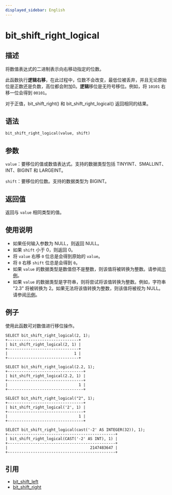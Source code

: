 ```yaml
---
displayed_sidebar: English
---
```


# bit_shift_right_logical

## 描述

将数值表达式的二进制表示向右移动指定的位数。

此函数执行**逻辑右移**，在此过程中，位数不会改变，最低位被丢弃，并且无论原始位是正数还是负数，高位都会附加0。**逻辑**移位是无符号移位。例如，将 `10101` 右移一位会得到 `00101`。

对于正值，bit_shift_right() 和 bit_shift_right_logical() 返回相同的结果。

## 语法

```Haskell
bit_shift_right_logical(value, shift)
```

## 参数

`value`：要移位的值或数值表达式。支持的数据类型包括 TINYINT、SMALLINT、INT、BIGINT 和 LARGEINT。

`shift`：要移位的位数。支持的数据类型为 BIGINT。

## 返回值

返回与 `value` 相同类型的值。

## 使用说明

- 如果任何输入参数为 NULL，则返回 NULL。
- 如果 `shift` 小于 0，则返回 0。
- 将 `value` 右移 `0` 位总是会得到原始的 `value`。
- 将 `0` 右移 `shift` 位总是会得到 `0`。
- 如果 `value` 的数据类型是数值但不是整数，则该值将被转换为整数。请参阅[示例](#examples)。
- 如果 `value` 的数据类型是字符串，则将尝试将该值转换为整数。例如，字符串 "2.3" 将被转换为 2。如果无法将该值转换为整数，则该值将被视为 NULL。请参阅[示例](#examples)。

## 例子

使用此函数可对数值进行移位操作。

```Plain
SELECT bit_shift_right_logical(2, 1);
+-------------------------------+
| bit_shift_right_logical(2, 1) |
+-------------------------------+
|                             1 |
+-------------------------------+

SELECT bit_shift_right_logical(2.2, 1);
+---------------------------------+
| bit_shift_right_logical(2.2, 1) |
+---------------------------------+
|                               1 |
+---------------------------------+

SELECT bit_shift_right_logical("2", 1);
+---------------------------------+
| bit_shift_right_logical('2', 1) |
+---------------------------------+
|                               1 |
+---------------------------------+

SELECT bit_shift_right_logical(cast('-2' AS INTEGER(32)), 1);
+-----------------------------------------------+
| bit_shift_right_logical(CAST('-2' AS INT), 1) |
+-----------------------------------------------+
|                                    2147483647 |
+-----------------------------------------------+
```

## 引用

- [bit_shift_left](bit_shift_left.md)
- [bit_shift_right](bit_shift_right.md)
